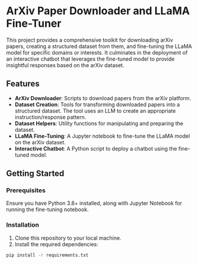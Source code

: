 # ArXiv Paper Downloader and LLaMA Fine-Tuner

This project provides a comprehensive toolkit for downloading arXiv papers, creating a structured dataset from them, and fine-tuning the LLaMA model for specific domains or interests. It culminates in the deployment of an interactive chatbot that leverages the fine-tuned model to provide insightful responses based on the arXiv dataset.

## Features

- **ArXiv Downloader**: Scripts to download papers from the arXiv platform.
- **Dataset Creation**: Tools for transforming downloaded papers into a structured dataset. The tool uses an LLM to create an appropriate instruction/response pattern.
- **Dataset Helpers**: Utility functions for manipulating and preparing the dataset.
- **LLaMA Fine-Tuning**: A Jupyter notebook to fine-tune the LLaMA model on the arXiv dataset.
- **Interactive Chatbot**: A Python script to deploy a chatbot using the fine-tuned model.

## Getting Started

### Prerequisites

Ensure you have Python 3.8+ installed, along with Jupyter Notebook for running the fine-tuning notebook.

### Installation

1. Clone this repository to your local machine.
2. Install the required dependencies:

```bash
pip install -r requirements.txt
